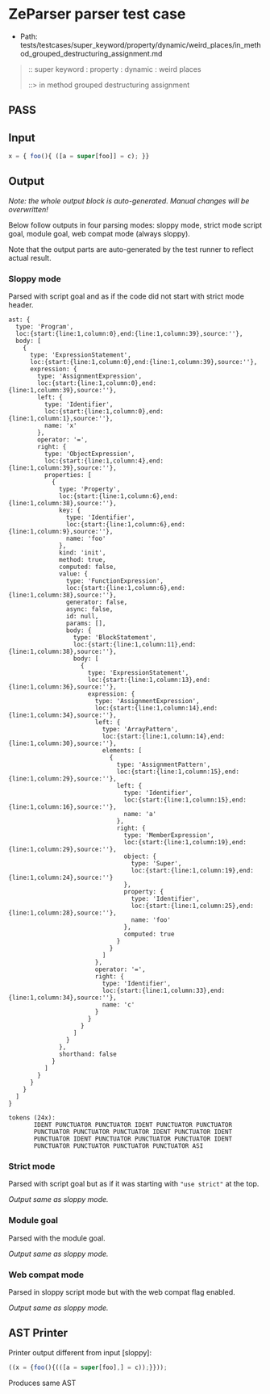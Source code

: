 # ZeParser parser test case

- Path: tests/testcases/super_keyword/property/dynamic/weird_places/in_method_grouped_destructuring_assignment.md

> :: super keyword : property : dynamic : weird places
>
> ::> in method grouped destructuring assignment
## PASS

## Input

`````js
x = { foo(){ ([a = super[foo]] = c); }}
`````

## Output

_Note: the whole output block is auto-generated. Manual changes will be overwritten!_

Below follow outputs in four parsing modes: sloppy mode, strict mode script goal, module goal, web compat mode (always sloppy).

Note that the output parts are auto-generated by the test runner to reflect actual result.

### Sloppy mode

Parsed with script goal and as if the code did not start with strict mode header.

`````
ast: {
  type: 'Program',
  loc:{start:{line:1,column:0},end:{line:1,column:39},source:''},
  body: [
    {
      type: 'ExpressionStatement',
      loc:{start:{line:1,column:0},end:{line:1,column:39},source:''},
      expression: {
        type: 'AssignmentExpression',
        loc:{start:{line:1,column:0},end:{line:1,column:39},source:''},
        left: {
          type: 'Identifier',
          loc:{start:{line:1,column:0},end:{line:1,column:1},source:''},
          name: 'x'
        },
        operator: '=',
        right: {
          type: 'ObjectExpression',
          loc:{start:{line:1,column:4},end:{line:1,column:39},source:''},
          properties: [
            {
              type: 'Property',
              loc:{start:{line:1,column:6},end:{line:1,column:38},source:''},
              key: {
                type: 'Identifier',
                loc:{start:{line:1,column:6},end:{line:1,column:9},source:''},
                name: 'foo'
              },
              kind: 'init',
              method: true,
              computed: false,
              value: {
                type: 'FunctionExpression',
                loc:{start:{line:1,column:6},end:{line:1,column:38},source:''},
                generator: false,
                async: false,
                id: null,
                params: [],
                body: {
                  type: 'BlockStatement',
                  loc:{start:{line:1,column:11},end:{line:1,column:38},source:''},
                  body: [
                    {
                      type: 'ExpressionStatement',
                      loc:{start:{line:1,column:13},end:{line:1,column:36},source:''},
                      expression: {
                        type: 'AssignmentExpression',
                        loc:{start:{line:1,column:14},end:{line:1,column:34},source:''},
                        left: {
                          type: 'ArrayPattern',
                          loc:{start:{line:1,column:14},end:{line:1,column:30},source:''},
                          elements: [
                            {
                              type: 'AssignmentPattern',
                              loc:{start:{line:1,column:15},end:{line:1,column:29},source:''},
                              left: {
                                type: 'Identifier',
                                loc:{start:{line:1,column:15},end:{line:1,column:16},source:''},
                                name: 'a'
                              },
                              right: {
                                type: 'MemberExpression',
                                loc:{start:{line:1,column:19},end:{line:1,column:29},source:''},
                                object: {
                                  type: 'Super',
                                  loc:{start:{line:1,column:19},end:{line:1,column:24},source:''}
                                },
                                property: {
                                  type: 'Identifier',
                                  loc:{start:{line:1,column:25},end:{line:1,column:28},source:''},
                                  name: 'foo'
                                },
                                computed: true
                              }
                            }
                          ]
                        },
                        operator: '=',
                        right: {
                          type: 'Identifier',
                          loc:{start:{line:1,column:33},end:{line:1,column:34},source:''},
                          name: 'c'
                        }
                      }
                    }
                  ]
                }
              },
              shorthand: false
            }
          ]
        }
      }
    }
  ]
}

tokens (24x):
       IDENT PUNCTUATOR PUNCTUATOR IDENT PUNCTUATOR PUNCTUATOR
       PUNCTUATOR PUNCTUATOR PUNCTUATOR IDENT PUNCTUATOR IDENT
       PUNCTUATOR IDENT PUNCTUATOR PUNCTUATOR PUNCTUATOR IDENT
       PUNCTUATOR PUNCTUATOR PUNCTUATOR PUNCTUATOR ASI
`````

### Strict mode

Parsed with script goal but as if it was starting with `"use strict"` at the top.

_Output same as sloppy mode._

### Module goal

Parsed with the module goal.

_Output same as sloppy mode._

### Web compat mode

Parsed in sloppy script mode but with the web compat flag enabled.

_Output same as sloppy mode._

## AST Printer

Printer output different from input [sloppy]:

````js
((x = {foo(){(([a = super[foo],] = c));}}));
````

Produces same AST
